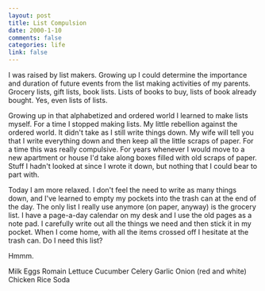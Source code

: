 ```yaml
--- 
layout: post
title: List Compulsion
date: 2000-1-10
comments: false
categories: life
link: false
---
```

I was raised by list makers. Growing up I could determine the importance and duration         of future events from the list making activities of my parents. Grocery lists, gift lists, book         lists. Lists of books to buy, lists of book already bought. Yes, even lists of lists.

Growing up in that alphabetized and ordered world I learned to make lists myself. For a time         I stopped making lists. My little rebellion against the ordered world. It didn't take as         I still write things down. My wife will tell you that I write everything down and then         keep all the little scraps of paper. For a time this was really compulsive. For years         whenever I would move to a new apartment or house I'd take along boxes filled with old         scraps of paper. Stuff I hadn't looked at since I wrote it down, but nothing that I could         bear to part with.

Today I am more relaxed. I don't feel the need to write as many things down, and I've         learned to empty my pockets into the trash can at the end of the day. The only list I         really use anymore (on paper, anyway) is the grocery list. I have a page-a-day calendar on          my desk and I use the old pages as a note pad. I carefully write out all the things we need         and then stick it in my pocket. When I come home, with all the items crossed off I hesitate         at the trash can. Do I need this list?

Hmmm.

Milk
Eggs
Romain Lettuce
Cucumber
Celery
Garlic
Onion (red and white)
Chicken
Rice
Soda
